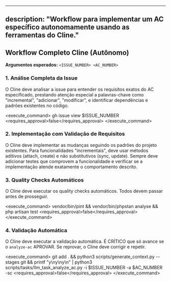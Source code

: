 
---
description: "Workflow para implementar um AC específico autonomamente usando as ferramentas do Cline."
---

## Workflow Completo Cline (Autônomo)

**Argumentos esperados:** `<ISSUE_NUMBER> <AC_NUMBER>`

### 1. Análise Completa da Issue
O Cline deve analisar a issue para entender os requisitos exatos do AC especificado, prestando atenção especial a palavras-chave como "incremental", "adicionar", "modificar", e identificar dependências e padrões existentes no código.

<execute_command>
<command>gh issue view $ISSUE_NUMBER</command>
<requires_approval>false</requires_approval>
</execute_command>

### 2. Implementação com Validação de Requisitos
O Cline deve implementar as mudanças seguindo os padrões do projeto existentes. Para funcionalidades "incrementais", deve usar métodos aditivos (attach, create) e não substitutivos (sync, update). Sempre deve adicionar testes que comprovem a funcionalidade e verificar se a implementação atende exatamente o comportamento descrito.

### 3. Quality Checks Automáticos
O Cline deve executar os quality checks automáticos. Todos devem passar antes de prosseguir.

<execute_command>
<command>vendor/bin/pint && vendor/bin/phpstan analyse && php artisan test</command>
<requires_approval>false</requires_approval>
</execute_command>

### 4. Validação Automática
O Cline deve executar a validação automática. É CRÍTICO que só avance se o `analyze-ac` APROVAR. Se reprovar, o Cline deve corrigir e repetir.

<execute_command>
<command>git add . && python3 scripts/generate_context.py --stages git && printf "y\ny\ny\n" | python3 scripts/tasks/llm_task_analyze_ac.py -i $ISSUE_NUMBER -a $AC_NUMBER -sc</command>
<requires_approval>false</requires_approval>
</execute_command>
